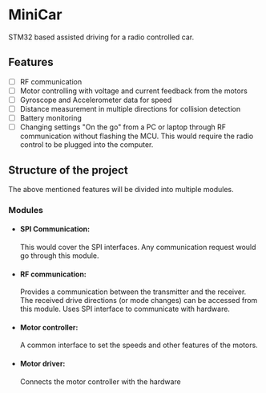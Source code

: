 # MiniCar
STM32 based assisted driving for a radio controlled car.

## Features
- [ ] RF communication
- [ ] Motor controlling with voltage and current feedback from the motors
- [ ] Gyroscope and Accelerometer data for speed
- [ ] Distance measurement in multiple directions for collision detection
- [ ] Battery monitoring
- [ ] Changing settings "On the go" from a PC or laptop through RF communication without flashing the MCU. This would require the radio control to be plugged into the computer.

## Structure of the project
The above mentioned features will be divided into multiple modules.

### Modules
- #### SPI Communication:
	This would cover the SPI interfaces. Any communication request would go through this module.
- #### RF communication:
	Provides a communication between the transmitter and the receiver. The received drive directions (or mode changes) can be accessed from this module.
	Uses SPI interface to communicate with hardware.
- #### Motor controller:
	A common interface to set the speeds and other features of the motors.
- #### Motor driver:
	Connects the motor controller with the hardware
